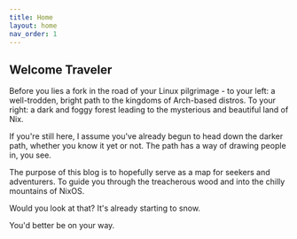 ```yaml
---
title: Home
layout: home
nav_order: 1
---
```



## Welcome Traveler

Before you lies a fork in the road of your Linux pilgrimage - to your left: a well-trodden, bright path to the kingdoms of Arch-based distros. To your right: a dark and foggy forest leading to the mysterious and beautiful land of Nix.

If you're still here, I assume you've already begun to head down the darker path, whether you know it yet or not. The path has a way of drawing people in, you see.

The purpose of this blog is to hopefully serve as a map for seekers and adventurers. To guide you through the treacherous wood and into the chilly mountains of NixOS.

Would you look at that? It's already starting to snow. 

You'd better be on your way.


